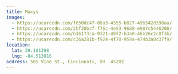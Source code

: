 ```yaml
---
title: Macys
images:
  - https://ucarecdn.com/f650dc47-08a3-4355-b827-49b542d398aa/
  - https://ucarecdn.com/2bf20bcf-f76c-4e93-9680-e987c5446200/
  - https://ucarecdn.com/b16173ca-9321-49f2-b3a0-46b26c2c8f3b/
  - https://ucarecdn.com/c36a281b-f924-4f70-959a-474b3a0d37f9/
location:
  lat: 39.101398
  lng: -84.513916
address: 505 Vine St., Cincinnati, OH  45202
---
```

